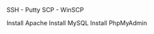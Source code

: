 SSH - Putty
SCP - WinSCP

Install Apache
Install MySQL
Install PhpMyAdmin

<!--stackedit_data:
eyJoaXN0b3J5IjpbLTEwMjE5MzMwNjYsLTE1MjQxODg0OTBdfQ
==
-->